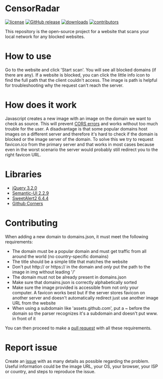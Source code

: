 # CensorRadar
[![license](https://img.shields.io/github/license/MrLuit/CensorRadar.svg?style=flat-square)](https://github.com/MrLuit/CensorRadar/LICENSE.md) [![GitHub release](https://img.shields.io/github/release/MrLuit/CensorRadar.svg?style=flat-square&colorB=E67233)](https://github.com/MrLuit/CensorRadar/releases) [![downloads](https://img.shields.io/github/downloads/MrLuit/CensorRadar/total.svg?style=flat-square)](https://github.com/MrLuit/CensorRadar/graphs/traffic) [![contributors](https://img.shields.io/github/contributors/MrLuit/CensorRadar.svg?style=flat-square)](https://github.com/MrLuit/CensorRadar/graphs/contributors)

This repository is the open-source project for a website that scans your local network for any blocked websites.

# How to use

Go to the website and click 'Start scan'. You will see all blocked domains (if there are any). If a website is blocked, you can click the little info icon to find the full path that the client couldn't access. The image is path is helpful for troubleshooting why the request can't reach the server.

# How does it work

Javascript creates a new image with an image on the domain we want to check as source. This will prevent [CORS errors](https://enable-cors.org/) and works without too much trouble for the user. A disadvantage is that some popular domains host images on a different server and therefore it's hard to check if the domain is blocked or the image server of the domain. To solve this we try to request favicon.ico from the primary server and that works in most cases because even in the worst scenario the server would probably still redirect you to the right favicon URL.

# Libraries

- [jQuery 3.2.0](https://github.com/jquery/jquery/tree/3.2.0)
- [Semantic-UI 2.2.9](https://github.com/Semantic-Org/Semantic-UI/tree/2.2.9)
- [SweetAlert2 6.4.4](https://github.com/limonte/sweetalert2/tree/v6.4.4)
- [Github Corners](https://github.com/tholman/github-corners)

# Contributing

When adding a new domain to domains.json, it must meet the following requirements:
- The domain must be a popular domain and must get traffic from all around the world (no country-specific domains)
- The title should be a simple title that matches the website
- Don't put http:// or https:// in the domain and *only* put the path to the image in img without leading '/'
- The domain must not be already present in domains.json
- Make sure that domains.json is correctly alphabetically sorted
- Make sure the image provided is accessible from not only your computer. A favicon works best but if the server stores favicon on another server and doesn't automatically redirect just use another image URL from the website
- When using a subdomain like 'assets.github.com', put a ~ before the domain so the parser recognizes it's a subdomain and doesn't put www. in front of it

You can then proceed to make a [pull request](https://github.com/MrLuit/CensorRadar/pulls) with all these requirements.

# Report issue

Create an [issue](https://github.com/MrLuit/CensorRadar/issues) with as many details as possible regarding the problem. Useful information could be the image URL, your OS, your browser, your ISP or country, and steps to reproduce the issue.